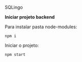 SQLingo

**Iniciar projeto backend**

Para instalar pasta node-modules: 

`npm i`

Iniciar o projeto:

`npm start` 
